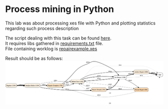 # Process mining in Python

This lab was about processing xes file with Python and plotting statistics regarding such process description  
  
The script dealing with this task can be found [here](script.py).  
It requires libs gathered in [requirements.txt](requirements.txt) file.  
File containing worklog is [repairexample.xes](repairexample.xes)  
  
Result should be as follows:
![](simple_heuristic_net.png)
